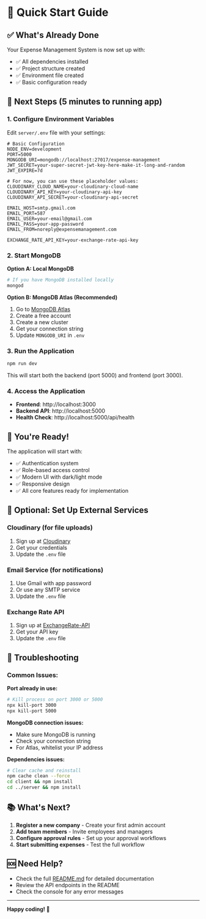 # 🚀 Quick Start Guide

## ✅ What's Already Done

Your Expense Management System is now set up with:
- ✅ All dependencies installed
- ✅ Project structure created
- ✅ Environment file created
- ✅ Basic configuration ready

## 🎯 Next Steps (5 minutes to running app)

### 1. Configure Environment Variables

Edit `server/.env` file with your settings:

```env
# Basic Configuration
NODE_ENV=development
PORT=5000
MONGODB_URI=mongodb://localhost:27017/expense-management
JWT_SECRET=your-super-secret-jwt-key-here-make-it-long-and-random
JWT_EXPIRE=7d

# For now, you can use these placeholder values:
CLOUDINARY_CLOUD_NAME=your-cloudinary-cloud-name
CLOUDINARY_API_KEY=your-cloudinary-api-key
CLOUDINARY_API_SECRET=your-cloudinary-api-secret

EMAIL_HOST=smtp.gmail.com
EMAIL_PORT=587
EMAIL_USER=your-email@gmail.com
EMAIL_PASS=your-app-password
EMAIL_FROM=noreply@expensemanagement.com

EXCHANGE_RATE_API_KEY=your-exchange-rate-api-key
```

### 2. Start MongoDB

**Option A: Local MongoDB**
```bash
# If you have MongoDB installed locally
mongod
```

**Option B: MongoDB Atlas (Recommended)**
1. Go to [MongoDB Atlas](https://www.mongodb.com/atlas)
2. Create a free account
3. Create a new cluster
4. Get your connection string
5. Update `MONGODB_URI` in `.env`

### 3. Run the Application

```bash
npm run dev
```

This will start both the backend (port 5000) and frontend (port 3000).

### 4. Access the Application

- **Frontend**: http://localhost:3000
- **Backend API**: http://localhost:5000
- **Health Check**: http://localhost:5000/api/health

## 🎉 You're Ready!

The application will start with:
- ✅ Authentication system
- ✅ Role-based access control
- ✅ Modern UI with dark/light mode
- ✅ Responsive design
- ✅ All core features ready for implementation

## 🔧 Optional: Set Up External Services

### Cloudinary (for file uploads)
1. Sign up at [Cloudinary](https://cloudinary.com)
2. Get your credentials
3. Update the `.env` file

### Email Service (for notifications)
1. Use Gmail with app password
2. Or use any SMTP service
3. Update the `.env` file

### Exchange Rate API
1. Sign up at [ExchangeRate-API](https://exchangerate-api.com)
2. Get your API key
3. Update the `.env` file

## 🐛 Troubleshooting

### Common Issues:

**Port already in use:**
```bash
# Kill process on port 3000 or 5000
npx kill-port 3000
npx kill-port 5000
```

**MongoDB connection issues:**
- Make sure MongoDB is running
- Check your connection string
- For Atlas, whitelist your IP address

**Dependencies issues:**
```bash
# Clear cache and reinstall
npm cache clean --force
cd client && npm install
cd ../server && npm install
```

## 📚 What's Next?

1. **Register a new company** - Create your first admin account
2. **Add team members** - Invite employees and managers
3. **Configure approval rules** - Set up your approval workflows
4. **Start submitting expenses** - Test the full workflow

## 🆘 Need Help?

- Check the full [README.md](README.md) for detailed documentation
- Review the API endpoints in the README
- Check the console for any error messages

---

**Happy coding! 🎉**

